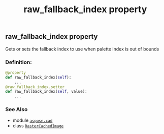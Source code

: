 ﻿---
title: raw_fallback_index property
second_title: Aspose.CAD for Python via .NET API References
description: 
type: docs
weight: 610
url: /python-net/aspose.cad/rastercachedimage/raw_fallback_index/
is_root: false
---

## raw_fallback_index property


Gets or sets the fallback index to use when palette index is out of bounds
### Definition:
```python
@property
def raw_fallback_index(self):
    ...
@raw_fallback_index.setter
def raw_fallback_index(self, value):
    ...
```

### See Also
* module [`aspose.cad`](../../)
* class [`RasterCachedImage`](/cad/python-net/aspose.cad/rastercachedimage)
